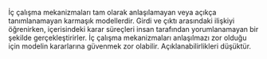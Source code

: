 İç çalışma mekanizmaları tam olarak anlaşılamayan veya açıkça tanımlanamayan karmaşık modellerdir. Girdi ve çıktı arasındaki ilişkiyi öğrenirken, içerisindeki karar süreçleri insan tarafından yorumlanamayan bir şekilde gerçekleştirirler. İç çalışma mekanizmaları anlaşılmazı zor olduğu için modelin kararlarına güvenmek zor olabilir. Açıklanabilirlikleri düşüktür. 